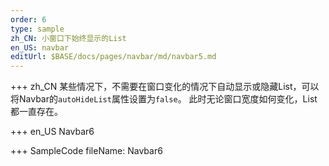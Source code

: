```yaml
--- 
order: 6
type: sample
zh_CN: 小窗口下始终显示的List
en_US: navbar
editUrl: $BASE/docs/pages/navbar/md/navbar5.md
---
```


+++ zh_CN
  某些情况下，不需要在窗口变化的情况下自动显示或隐藏List，可以将Navbar的<Code>autoHideList</Code>属性设置为<Code>false</Code>。
  此时无论窗口宽度如何变化，List都一直存在。
   
+++ en_US
Navbar6

+++ SampleCode
fileName: Navbar6
